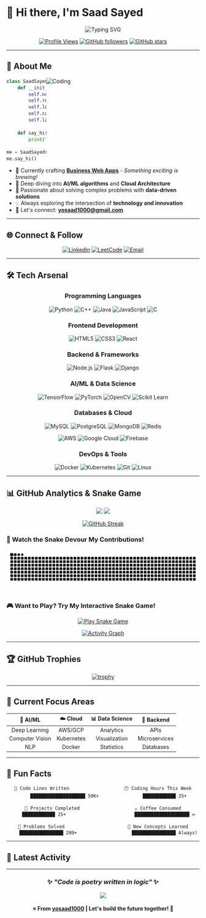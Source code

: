 # 👋 Hi there, I'm **Saad Sayed**

<div align="center">
  
![Typing SVG](https://readme-typing-svg.herokuapp.com?font=Fira+Code&size=22&pause=1000&color=00D9FF&center=true&vCenter=true&random=false&width=600&lines=🚀+EC+Engineer+%7C+Data+Science+Enthusiast;🤖+AI%2FML+Developer+%7C+Cloud+Explorer;💡+Always+Learning%2C+Always+Building)

</div>

<div align="center">
  
[![Profile Views](https://komarev.com/ghpvc/?username=yosaad1000&label=Profile%20Views&color=00d9ff&style=for-the-badge)](https://github.com/yosaad1000)
[![GitHub followers](https://img.shields.io/github/followers/yosaad1000?label=Followers&style=for-the-badge&color=00d9ff)](https://github.com/yosaad1000)
[![GitHub stars](https://img.shields.io/github/stars/yosaad1000?label=Stars&style=for-the-badge&color=00d9ff)](https://github.com/yosaad1000)

</div>

---

## 🚀 About Me

<img align="right" alt="Coding" width="400" src="https://raw.githubusercontent.com/abhisheknaiidu/abhisheknaiidu/master/code.gif">

```python
class SaadSayed:
    def __init__(self):
        self.name = "Saad Sayed"
        self.role = "EC Engineer & AI/ML Enthusiast"
        self.location = "India 🇮🇳"
        self.current_focus = ["AI/ML", "Data Science", "Cloud Technologies"]
        self.languages = ["Python", "C++", "JavaScript", "Java"]
        
    def say_hi(self):
        print("Thanks for dropping by! Let's build something amazing together!")

me = SaadSayed()
me.say_hi()
```

- 🔭 Currently crafting **[Business Web Apps](https://github.com/yosaad1000/business-web-apps)** - *Something exciting is brewing!*
- 🌱 Deep diving into **AI/ML algorithms** and **Cloud Architecture**
- 🎯 Passionate about solving complex problems with **data-driven solutions**
- 💡 Always exploring the intersection of **technology and innovation**
- 📧 Let's connect: **yosaad1000@gmail.com**

---

## 🌐 Connect & Follow

<div align="center">

[![LinkedIn](https://img.shields.io/badge/LinkedIn-0077B5?style=for-the-badge&logo=linkedin&logoColor=white)](https://www.linkedin.com/in/saad-sayed-24196627a/)
[![LeetCode](https://img.shields.io/badge/LeetCode-FFA116?style=for-the-badge&logo=leetcode&logoColor=white)](https://leetcode.com/u/user7163zi/)
[![Email](https://img.shields.io/badge/Email-D14836?style=for-the-badge&logo=gmail&logoColor=white)](mailto:yosaad1000@gmail.com)

</div>

---

## 🛠️ Tech Arsenal

<div align="center">

### **Programming Languages**
![Python](https://img.shields.io/badge/Python-3776AB?style=for-the-badge&logo=python&logoColor=white)
![C++](https://img.shields.io/badge/C++-00599C?style=for-the-badge&logo=cplusplus&logoColor=white)
![Java](https://img.shields.io/badge/Java-ED8B00?style=for-the-badge&logo=openjdk&logoColor=white)
![JavaScript](https://img.shields.io/badge/JavaScript-F7DF1E?style=for-the-badge&logo=javascript&logoColor=black)
![C](https://img.shields.io/badge/C-A8B9CC?style=for-the-badge&logo=c&logoColor=black)

### **Frontend Development**
![HTML5](https://img.shields.io/badge/HTML5-E34F26?style=for-the-badge&logo=html5&logoColor=white)
![CSS3](https://img.shields.io/badge/CSS3-1572B6?style=for-the-badge&logo=css3&logoColor=white)
![React](https://img.shields.io/badge/React-61DAFB?style=for-the-badge&logo=react&logoColor=black)

### **Backend & Frameworks**
![Node.js](https://img.shields.io/badge/Node.js-339933?style=for-the-badge&logo=nodedotjs&logoColor=white)
![Flask](https://img.shields.io/badge/Flask-000000?style=for-the-badge&logo=flask&logoColor=white)
![Django](https://img.shields.io/badge/Django-092E20?style=for-the-badge&logo=django&logoColor=white)

### **AI/ML & Data Science**
![TensorFlow](https://img.shields.io/badge/TensorFlow-FF6F00?style=for-the-badge&logo=tensorflow&logoColor=white)
![PyTorch](https://img.shields.io/badge/PyTorch-EE4C2C?style=for-the-badge&logo=pytorch&logoColor=white)
![OpenCV](https://img.shields.io/badge/OpenCV-5C3EE8?style=for-the-badge&logo=opencv&logoColor=white)
![Scikit Learn](https://img.shields.io/badge/Scikit_Learn-F7931E?style=for-the-badge&logo=scikit-learn&logoColor=white)

### **Databases & Cloud**
![MySQL](https://img.shields.io/badge/MySQL-4479A1?style=for-the-badge&logo=mysql&logoColor=white)
![PostgreSQL](https://img.shields.io/badge/PostgreSQL-336791?style=for-the-badge&logo=postgresql&logoColor=white)
![MongoDB](https://img.shields.io/badge/MongoDB-47A248?style=for-the-badge&logo=mongodb&logoColor=white)
![Redis](https://img.shields.io/badge/Redis-DC382D?style=for-the-badge&logo=redis&logoColor=white)

![AWS](https://img.shields.io/badge/AWS-232F3E?style=for-the-badge&logo=amazonaws&logoColor=white)
![Google Cloud](https://img.shields.io/badge/Google_Cloud-4285F4?style=for-the-badge&logo=googlecloud&logoColor=white)
![Firebase](https://img.shields.io/badge/Firebase-FFCA28?style=for-the-badge&logo=firebase&logoColor=black)

### **DevOps & Tools**
![Docker](https://img.shields.io/badge/Docker-2496ED?style=for-the-badge&logo=docker&logoColor=white)
![Kubernetes](https://img.shields.io/badge/Kubernetes-326CE5?style=for-the-badge&logo=kubernetes&logoColor=white)
![Git](https://img.shields.io/badge/Git-F05032?style=for-the-badge&logo=git&logoColor=white)
![Linux](https://img.shields.io/badge/Linux-FCC624?style=for-the-badge&logo=linux&logoColor=black)

</div>

---

## 📊 GitHub Analytics & Snake Game

<div align="center">
  
<img height="180em" src="https://github-readme-stats.vercel.app/api?username=yosaad1000&show_icons=true&theme=react&include_all_commits=true&count_private=true&hide_border=true&bg_color=0D1117"/>
<img height="180em" src="https://github-readme-stats.vercel.app/api/top-langs/?username=yosaad1000&layout=compact&langs_count=8&theme=react&hide_border=true&bg_color=0D1117"/>

</div>

<div align="center">
  
[![GitHub Streak](https://streak-stats.demolab.com?user=yosaad1000&theme=react&hide_border=true&background=0D1117)](https://git.io/streak-stats)

</div>

### 🐍 Watch the Snake Devour My Contributions!

<div align="center">
  <picture>
    <source media="(prefers-color-scheme: dark)" srcset="https://github.com/yosaad1000/yosaad1000/blob/output/github-snake-dark.svg">
    <source media="(prefers-color-scheme: light)" srcset="https://github.com/yosaad1000/yosaad1000/blob/output/github-snake.svg">
    <img alt="GitHub Snake Animation" src="https://github.com/yosaad1000/yosaad1000/blob/output/github-snake.svg">
  </picture>
</div>

### 🎮 Want to Play? Try My Interactive Snake Game!

<div align="center">
  
[![Play Snake Game](https://img.shields.io/badge/🎮-Play_Interactive_Snake-00D9FF?style=for-the-badge&logo=gamemaker&logoColor=white)](https://yosaad1000.github.io/snake-game)


</div>

<div align="center">
  
[![Activity Graph](https://github-readme-activity-graph.vercel.app/graph?username=yosaad1000&theme=react-dark&hide_border=true&bg_color=0D1117)](https://github.com/yosaad1000)

</div>

---

## 🏆 GitHub Trophies

<div align="center">
  
[![trophy](https://github-profile-trophy.vercel.app/?username=yosaad1000&theme=onedark&no-frame=true&no-bg=true&margin-w=4&row=2&column=4)](https://github.com/ryo-ma/github-profile-trophy)

</div>

---

## 🎯 Current Focus Areas

<div align="center">

| 🤖 **AI/ML** | ☁️ **Cloud** | 📊 **Data Science** | 🔧 **Backend** |
|:---:|:---:|:---:|:---:|
| Deep Learning | AWS/GCP | Analytics | APIs |
| Computer Vision | Kubernetes | Visualization | Microservices |
| NLP | Docker | Statistics | Databases |

</div>

---

## 💫 Fun Facts

<div align="center">

```text
🌟 Code Lines Written                    🕐 Coding Hours This Week
    ████████████████████ 50K+                ████████████ 35+

🚀 Projects Completed                    ☕ Coffee Consumed
    ████████████ 25+                         ████████████████████ ∞

🎯 Problems Solved                       🧠 New Concepts Learned
    ████████████████ 200+                    ████████████████ Always!
```

</div>

---

## 🌟 Latest Activity

<!--START_SECTION:activity-->
<!--END_SECTION:activity-->

---

<div align="center">
  
### ✨ *"Code is poetry written in logic"* ✨

<div align="center">
  <img src="https://capsule-render.vercel.app/api?type=waving&color=gradient&customColorList=6,11,20&height=100&section=footer&text=Thanks%20for%20visiting!&fontSize=16&fontColor=fff&animation=twinkling"/>
</div>

**⭐ From [yosaad1000](https://github.com/yosaad1000) | Let's build the future together! 🚀**

</div>
